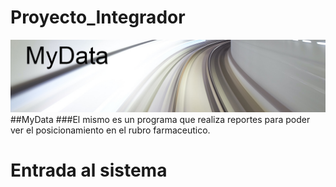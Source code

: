 # Proyecto_Integrador
![imagen](/img/MyData.jpg)
##MyData
###El mismo es un programa que realiza reportes para poder ver el posicionamiento en 
el rubro farmaceutico.
# Entrada al sistema
